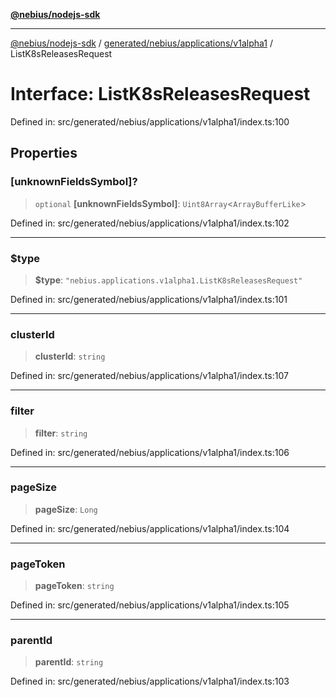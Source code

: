 [**@nebius/nodejs-sdk**](../../../../../README.md)

***

[@nebius/nodejs-sdk](../../../../../README.md) / [generated/nebius/applications/v1alpha1](../README.md) / ListK8sReleasesRequest

# Interface: ListK8sReleasesRequest

Defined in: src/generated/nebius/applications/v1alpha1/index.ts:100

## Properties

### \[unknownFieldsSymbol\]?

> `optional` **\[unknownFieldsSymbol\]**: `Uint8Array`\<`ArrayBufferLike`\>

Defined in: src/generated/nebius/applications/v1alpha1/index.ts:102

***

### $type

> **$type**: `"nebius.applications.v1alpha1.ListK8sReleasesRequest"`

Defined in: src/generated/nebius/applications/v1alpha1/index.ts:101

***

### clusterId

> **clusterId**: `string`

Defined in: src/generated/nebius/applications/v1alpha1/index.ts:107

***

### filter

> **filter**: `string`

Defined in: src/generated/nebius/applications/v1alpha1/index.ts:106

***

### pageSize

> **pageSize**: `Long`

Defined in: src/generated/nebius/applications/v1alpha1/index.ts:104

***

### pageToken

> **pageToken**: `string`

Defined in: src/generated/nebius/applications/v1alpha1/index.ts:105

***

### parentId

> **parentId**: `string`

Defined in: src/generated/nebius/applications/v1alpha1/index.ts:103
